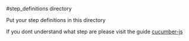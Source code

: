 #step_definitions directory

Put your step definitions in this directory

If you dont understand what step are please 
visit the guide [cucumber-js](https://github.com/cucumber/cucumber-js#step-definitions)

